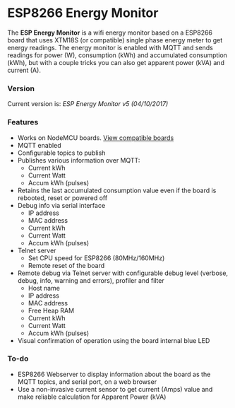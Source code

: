 # ESP8266 Energy Monitor

The **ESP Energy Monitor** is a wifi energy monitor based on a ESP8266 board that uses XTM18S (or compatible) single phase energy meter to get energy readings. The energy monitor is enabled with MQTT and sends readings for power (W), consumption (kWh) and accumulated consumption (kWh), but with a couple tricks you can also get apparent power (kVA) and current (A).

### Version
Current version is: _ESP Energy Monitor v5 (04/10/2017)_

### Features
+ Works on NodeMCU boards. [View compatible boards](https://github.com/jorgeassuncao/ESP8266-Energy-Monitor/wiki/Parts-List)
+ MQTT enabled
+ Configurable topics to publish
+ Publishes various information over MQTT:
  + Current kWh
  + Current Watt
  + Accum kWh (pulses)
+ Retains the last accumulated consumption value even if the board is rebooted, reset or powered off
+ Debug info via serial interface
  + IP address
  + MAC address
  + Current kWh
  + Current Watt
  + Accum kWh (pulses)
+ Telnet server
  + Set CPU speed for ESP8266 (80MHz/160MHz)
  + Remote reset of the board
+ Remote debug via Telnet server with configurable debug level (verbose, debug, info, warning and errors), profiler and filter
  + Host name
  + IP address
  + MAC address
  + Free Heap RAM
  + Current kWh
  + Current Watt
  + Accum kWh (pulses)
+ Visual confirmation of operation using the board internal blue LED


### To-do
+ ESP8266 Webserver to display information about the board as the MQTT topics, and serial port, on a web browser
+ Use a non-invasive current sensor to get current (Amps) value and make reliable calculation for Apparent Power (kVA)
